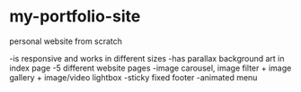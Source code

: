 # my-portfolio-site
personal website from scratch

-is responsive and works in different sizes
-has parallax background art in index page
-5 different website pages
-image carousel, image filter + image gallery + image/video lightbox
-sticky fixed footer
-animated menu
